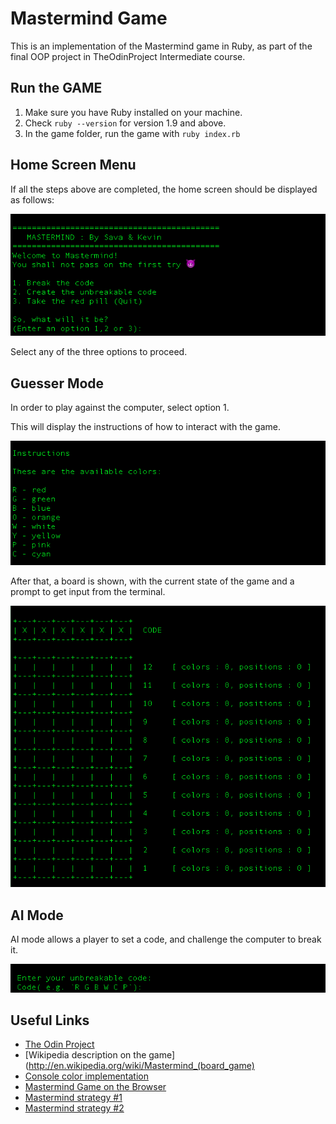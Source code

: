 # Mastermind Game
This is an implementation of the Mastermind game in Ruby, as part of the final OOP project in TheOdinProject Intermediate course.

## Run the GAME

1. Make sure you have Ruby installed on your machine.
2. Check `ruby --version` for version 1.9 and above.
3. In the game folder, run the game with `ruby index.rb`

## Home Screen Menu
If all the steps above are completed, the home screen should be displayed as follows:

![HomeScreen](./screenshots/homescreen.png)

Select any of the three options to proceed.

## Guesser Mode

In order to play against the computer, select option 1.

This will display the instructions of how to interact with the game.

![Guesser](./screenshots/instructions.png)

After that, a board is shown, with the current state of the game and a prompt to get input from the terminal.

![Board](./screenshots/board.png)

## AI Mode

AI mode allows a player to set a code, and challenge the computer to break it.

![AI](./screenshots/code.png)

## Useful Links
- [The Odin Project](https://www.theodinproject.com/courses/ruby-programming/lessons/oop)
- [Wikipedia description on the game](http://en.wikipedia.org/wiki/Mastermind_(board_game)
- [Console color implementation](https://stackoverflow.com/questions/1489183/colorized-ruby-output)
- [Mastermind Game on the Browser](http://www.webgamesonline.com/mastermind/index.php)
- [Mastermind strategy #1](https://www.youtube.com/watch?v=XX5TlB6xT3M)
- [Mastermind strategy #2](https://www.youtube.com/watch?v=BTVt1OKp7v0)
